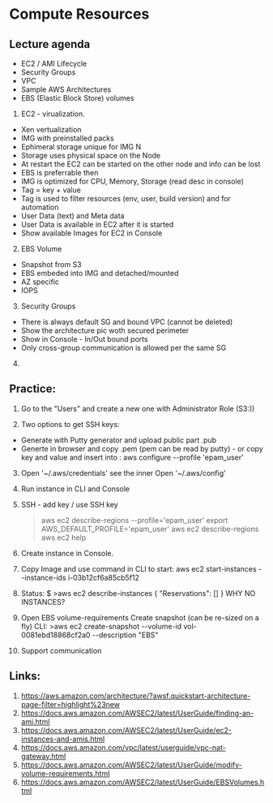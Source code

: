 # Compute Resources

## Lecture agenda

  * EC2 / AMI Lifecycle
  * Security Groups
  * VPC
  * Sample AWS Architectures
  * EBS (Elastic Block Store) volumes

1. EC2 - virualization.
 - Xen vertualization
 - IMG with preinstalled packs
 - Ephimeral storage unique for IMG N
 - Storage uses physical space on the Node
 - At restart the EC2 can be started on the other node and info can be lost
 - EBS is preferrable then
 - IMG is optimized for CPU, Memory, Storage (read desc in console)
 - Tag = key + value
 - Tag is used to filter resources (env, user, build version) and for automation
 - User Data (text) and Meta data
 - User Data is available in EC2 after it is started
 - Show available Images for EC2 in Console
 
2. EBS Volume
 - Snapshot from S3
 - EBS embeded into IMG and detached/mounted
 - AZ specific
 - IOPS
3. Security Groups
 - There is always default SG and bound VPC (cannot be deleted)
 - Show the architecture pic woth secured perimeter 
 - Show in Console - In/Out bound ports
 - Only cross-group communication is allowed per the same SG
4.
 
 
 
## Practice:

1. Go to the "Users" and create a new one with Administrator Role (S3:))

2. Two options to get SSH keys:
 - Generate with Putty generator and upload public part .pub
 - Generte in browser and copy .pem (pem can be read by putty) - or copy key and value and insert into : aws configure --profile 'epam_user'
3. Open '~/.aws/credentials' see the inner
   Open '~/.aws/config'
   
4. Run instance in CLI and Console
5. SSH - add key / use SSH key    
   > aws ec2 describe-regions --profile='epam_user'
   > export AWS_DEFAULT_PROFILE='epam_user'
   > aws ec2 describe-regions
   > aws ec2 help
6. Create instance in Console.
7. Copy Image and use command in CLI to start: aws ec2 start-instances --instance-ids i-03b12cf6a85cb5f12

8. Status: 
$ >aws ec2 describe-instances
  {
    "Reservations": []
  }
  WHY NO INSTANCES?
9. Open EBS volume-requirements
   Create snapshot (can be re-sized on a fly)
   CLI: >aws ec2 create-snapshot --volume-id vol-0081ebd18868cf2a0 --description "EBS"

10. Support communication

## Links:
1. https://aws.amazon.com/architecture/?awsf.quickstart-architecture-page-filter=highlight%23new
2. https://docs.aws.amazon.com/AWSEC2/latest/UserGuide/finding-an-ami.html
3. https://docs.aws.amazon.com/AWSEC2/latest/UserGuide/ec2-instances-and-amis.html
4. https://docs.aws.amazon.com/vpc/latest/userguide/vpc-nat-gateway.html
5. https://docs.aws.amazon.com/AWSEC2/latest/UserGuide/modify-volume-requirements.html
6. https://docs.aws.amazon.com/AWSEC2/latest/UserGuide/EBSVolumes.html
